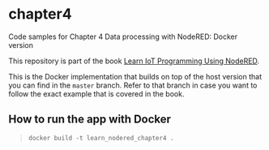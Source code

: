 # chapter4
Code samples for Chapter 4 Data processing with NodeRED: Docker version

This repository is part of the book [Learn IoT Programming Using NodeRED](https://www.amazon.com/dp/B09RQRRMQG).

This is the Docker implementation that builds on top of the host version that you can find in the `master` branch.
Refer to that branch in case you want to follow the exact example that is covered in the book.

## How to run the app with Docker
>`docker build -t learn_nodered_chapter4 .`

